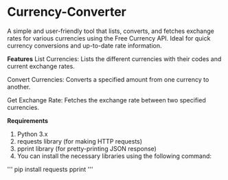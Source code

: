 # Currency-Converter
A simple and user-friendly tool that lists, converts, and fetches exchange rates for various currencies using the Free Currency API. Ideal for quick currency conversions and up-to-date rate information.

**Features**
List Currencies: Lists the different currencies with their codes and current exchange rates.

Convert Currencies: Converts a specified amount from one currency to another.

Get Exchange Rate: Fetches the exchange rate between two specified currencies.

**Requirements**
1) Python 3.x
2) requests library (for making HTTP requests)
3) pprint library (for pretty-printing JSON response)
4) You can install the necessary libraries using the following command:

'''
pip install requests pprint
'''
